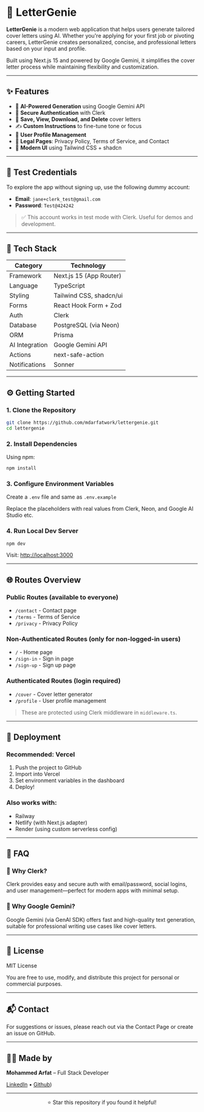 # 📄 LetterGenie

**LetterGenie** is a modern web application that helps users generate tailored cover letters using AI. Whether you're applying for your first job or pivoting careers, LetterGenie creates personalized, concise, and professional letters based on your input and profile.

Built using Next.js 15 and powered by Google Gemini, it simplifies the cover letter process while maintaining flexibility and customization.

---

## ✨ Features

- 🧠 **AI-Powered Generation** using Google Gemini API
- 🔐 **Secure Authentication** with Clerk
- 📁 **Save, View, Download, and Delete** cover letters
- ✍️ **Custom Instructions** to fine-tune tone or focus
- 📄 **User Profile Management**
- 📜 **Legal Pages**: Privacy Policy, Terms of Service, and Contact
- 🌈 **Modern UI** using Tailwind CSS + shadcn

---

## 🧪 Test Credentials

To explore the app without signing up, use the following dummy account:

- **Email**: `jane+clerk_test@gmail.com`
- **Password**: `Test@424242`

> ✅ This account works in test mode with Clerk. Useful for demos and development.

---

## 🧱 Tech Stack

| Category       | Technology                    |
|----------------|-------------------------------|
| Framework      | Next.js 15 (App Router)       |
| Language       | TypeScript                    |
| Styling        | Tailwind CSS, shadcn/ui       |
| Forms          | React Hook Form + Zod         |
| Auth           | Clerk                         |
| Database       | PostgreSQL (via Neon)         |
| ORM            | Prisma                        |
| AI Integration | Google Gemini API             |
| Actions        | next-safe-action              |
| Notifications  | Sonner                        |

---

## ⚙️ Getting Started

### 1. Clone the Repository

```bash
git clone https://github.com/mdarfatwork/lettergenie.git
cd lettergenie
```

### 2. Install Dependencies

Using npm:
```bash
npm install
```

### 3. Configure Environment Variables

Create a `.env` file and same as `.env.example`

Replace the placeholders with real values from Clerk, Neon, and Google AI Studio etc.

### 4. Run Local Dev Server

```bash
npm dev
```

Visit: [http://localhost:3000](http://localhost:3000)

---

## 🌐 Routes Overview

### Public Routes (available to everyone)
- `/contact` - Contact page
- `/terms` - Terms of Service
- `/privacy` - Privacy Policy

### Non-Authenticated Routes (only for non-logged-in users)
- `/` - Home page
- `/sign-in` - Sign in page
- `/sign-up` - Sign up page

### Authenticated Routes (login required)
- `/cover` - Cover letter generator
- `/profile` - User profile management

> These are protected using Clerk middleware in `middleware.ts`.

---

## 🚀 Deployment

### Recommended: Vercel

1. Push the project to GitHub
2. Import into Vercel
3. Set environment variables in the dashboard
4. Deploy!

### Also works with:
- Railway
- Netlify (with Next.js adapter)
- Render (using custom serverless config)

---

## 🙋 FAQ

### 🔐 Why Clerk?
Clerk provides easy and secure auth with email/password, social logins, and user management—perfect for modern apps with minimal setup.

### 🧠 Why Google Gemini?
Google Gemini (via GenAI SDK) offers fast and high-quality text generation, suitable for professional writing use cases like cover letters.

---

## 📄 License

MIT License

You are free to use, modify, and distribute this project for personal or commercial purposes.

---

## 📬 Contact

For suggestions or issues, please reach out via the Contact Page or create an issue on GitHub.

---

## 👨‍💻 Made by

**Mohammed Arfat** – Full Stack Developer

[LinkedIn](https://linkedin.com/in/momin-mohammed-arfat) • [Github](https://github.com/mdarfatwork))

---

<div align="center">
  <p>⭐ Star this repository if you found it helpful!</p>
</div>
